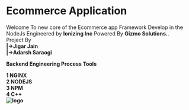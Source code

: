 # Ecommerce Application  

Welcome To new core of the Ecommerce app Framework Develop in the NodeJs Engineered by <b>Ionizing Inc</b> Powered By <b>Gizmo Solutions.</b>.<br>
Project By<br>
<b>|->Jigar Jain  
<b>|->Adarsh Saraogi

<b>Backend Engineering Process Tools</b>

1 NGINX<br>
2 NODEJS<br>
3 NPM<br>
4 C++<br>
![logo](https://user-images.githubusercontent.com/43959879/50073653-47899d00-01ff-11e9-8652-7a04cabfa0f3.png)
